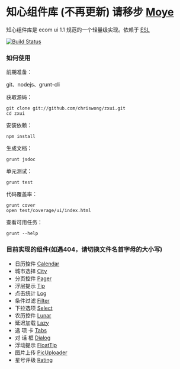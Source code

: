 知心组件库 (不再更新) 请移步 [Moye](https://github.com/ecomfe/Moye)
=====================

知心组件库是 ecom ui 1.1 规范的一个轻量级实现。依赖于 [ESL](https://github.com/ecomfe/esl)

[![Build Status](https://travis-ci.org/chriswong/zxui.png?branch=master)](https://travis-ci.org/chriswong/zxui)


### 如何使用

前期准备：

git、nodejs、grunt-cli

获取源码：

	git clone git://github.com/chriswong/zxui.git
	cd zxui

安装依赖：

	npm install

生成文档：

	grunt jsdoc

单元测试：

	grunt test

代码覆盖率：

	grunt cover
	open test/coverage/ui/index.html

查看可用任务：

	grunt --help
	

### 目前实现的组件(如遇404，请切换文件名首字母的大小写)

- 日历控件 [Calendar](http://chriswong.github.io/zxui/example/calendar.html)
- 城市选择 [City](http://chriswong.github.io/zxui/example/city.html)
- 分页控件 [Pager](http://chriswong.github.io/zxui/example/pager.html)
- 浮层提示 [Tip](http://chriswong.github.io/zxui/example/tip.html)
- 点击统计 [Log](http://chriswong.github.io/zxui/example/log.html)
- 条件过滤 [Filter](http://chriswong.github.io/zxui/example/filter.html)
- 下拉选项 [Select](http://chriswong.github.io/zxui/example/select.html)
- 农历控件 [Lunar](http://chriswong.github.io/zxui/example/Lunar.html)
- 延迟加载 [Lazy](http://chriswong.github.io/zxui/example/Lazy.html)
- 选 项 卡 [Tabs](http://chriswong.github.io/zxui/example/Tabs.html)
- 对 话 框 [Dialog](http://chriswong.github.io/zxui/example/dialog.html)
- 浮动提示 [FloatTip](http://chriswong.github.io/zxui/example/floattip.html)
- 图片上传 [PicUploader](http://chriswong.github.io/zxui/example/picuploader.html)
- 星号评级 [Rating](http://chriswong.github.io/zxui/example/Rating.html)
